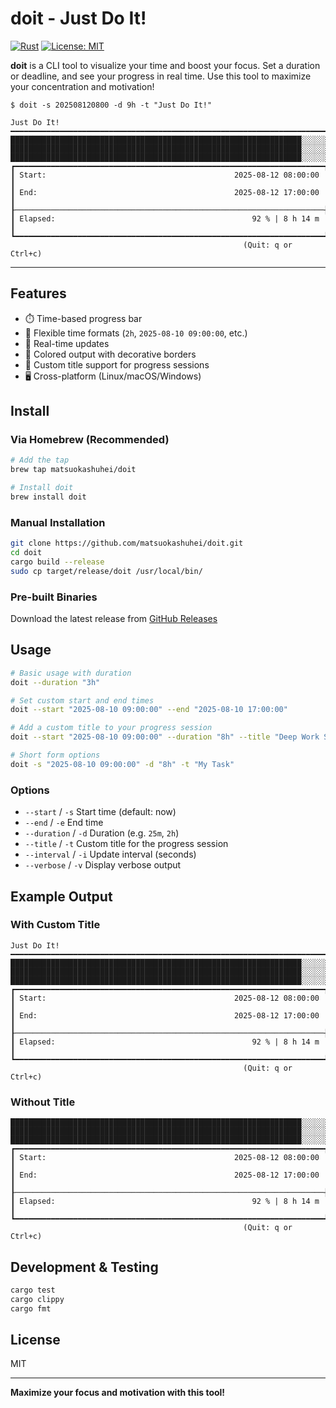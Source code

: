 # doit - Just Do It!

[![Rust](https://img.shields.io/badge/rust-1.70+-orange.svg)](https://www.rust-lang.org)
[![License: MIT](https://img.shields.io/badge/License-MIT-yellow.svg)](https://opensource.org/licenses/MIT)

**doit** is a CLI tool to visualize your time and boost your focus.
Set a duration or deadline, and see your progress in real time.
Use this tool to maximize your concentration and motivation!

```
$ doit -s 202508120800 -d 9h -t "Just Do It!"

Just Do It!
━━━━━━━━━━━━━━━━━━━━━━━━━━━━━━━━━━━━━━━━━━━━━━━━━━━━━━━━━━━━━━━━━━━━━━━
█████████████████████████████████████████████████████████████████░░░░░░
█████████████████████████████████████████████████████████████████░░░░░░
█████████████████████████████████████████████████████████████████░░░░░░
┏━━━━━━━━━━━━━━━━━━━━━━━━━━━━━━━━━━━━━━━━━━━━━━━━━━━━━━━━━━━━━━━━━━━━━┓
┃ Start:                                          2025-08-12 08:00:00 ┃
┃ End:                                            2025-08-12 17:00:00 ┃
┠─────────────────────────────────────────────────────────────────────┨
┃ Elapsed:                                            92 % | 8 h 14 m ┃
┗━━━━━━━━━━━━━━━━━━━━━━━━━━━━━━━━━━━━━━━━━━━━━━━━━━━━━━━━━━━━━━━━━━━━━┛
                                                    (Quit: q or Ctrl+c)
```
---

## Features

- ⏱️ Time-based progress bar
- 🎯 Flexible time formats (`2h`, `2025-08-10 09:00:00`, etc.)
- 🔄 Real-time updates
- 🎨 Colored output with decorative borders
- 📝 Custom title support for progress sessions
- 🖥️ Cross-platform (Linux/macOS/Windows)

## Install

### Via Homebrew (Recommended)

```bash
# Add the tap
brew tap matsuokashuhei/doit

# Install doit
brew install doit
```

### Manual Installation

```bash
git clone https://github.com/matsuokashuhei/doit.git
cd doit
cargo build --release
sudo cp target/release/doit /usr/local/bin/
```

### Pre-built Binaries

Download the latest release from [GitHub Releases](https://github.com/matsuokashuhei/doit/releases)

## Usage

```bash
# Basic usage with duration
doit --duration "3h"

# Set custom start and end times
doit --start "2025-08-10 09:00:00" --end "2025-08-10 17:00:00"

# Add a custom title to your progress session
doit --start "2025-08-10 09:00:00" --duration "8h" --title "Deep Work Session"

# Short form options
doit -s "2025-08-10 09:00:00" -d "8h" -t "My Task"
```

### Options

- `--start` / `-s` Start time (default: now)
- `--end` / `-e` End time
- `--duration` / `-d` Duration (e.g. `25m`, `2h`)
- `--title` / `-t` Custom title for the progress session
- `--interval` / `-i` Update interval (seconds)
- `--verbose` / `-v` Display verbose output

## Example Output

### With Custom Title

```
Just Do It!
━━━━━━━━━━━━━━━━━━━━━━━━━━━━━━━━━━━━━━━━━━━━━━━━━━━━━━━━━━━━━━━━━━━━━━━
█████████████████████████████████████████████████████████████████░░░░░░
█████████████████████████████████████████████████████████████████░░░░░░
█████████████████████████████████████████████████████████████████░░░░░░
┏━━━━━━━━━━━━━━━━━━━━━━━━━━━━━━━━━━━━━━━━━━━━━━━━━━━━━━━━━━━━━━━━━━━━━┓
┃ Start:                                          2025-08-12 08:00:00 ┃
┃ End:                                            2025-08-12 17:00:00 ┃
┠─────────────────────────────────────────────────────────────────────┨
┃ Elapsed:                                            92 % | 8 h 14 m ┃
┗━━━━━━━━━━━━━━━━━━━━━━━━━━━━━━━━━━━━━━━━━━━━━━━━━━━━━━━━━━━━━━━━━━━━━┛
                                                    (Quit: q or Ctrl+c)
```

### Without Title

```
█████████████████████████████████████████████████████████████████░░░░░░
█████████████████████████████████████████████████████████████████░░░░░░
█████████████████████████████████████████████████████████████████░░░░░░
┏━━━━━━━━━━━━━━━━━━━━━━━━━━━━━━━━━━━━━━━━━━━━━━━━━━━━━━━━━━━━━━━━━━━━━┓
┃ Start:                                          2025-08-12 08:00:00 ┃
┃ End:                                            2025-08-12 17:00:00 ┃
┠─────────────────────────────────────────────────────────────────────┨
┃ Elapsed:                                            92 % | 8 h 14 m ┃
┗━━━━━━━━━━━━━━━━━━━━━━━━━━━━━━━━━━━━━━━━━━━━━━━━━━━━━━━━━━━━━━━━━━━━━┛
                                                    (Quit: q or Ctrl+c)
```

## Development & Testing

```bash
cargo test
cargo clippy
cargo fmt
```

## License

MIT

---

**Maximize your focus and motivation with this tool!**
